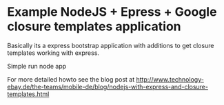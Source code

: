 Example NodeJS + Epress + Google closure templates application
==============================================================

Basically its a express bootstrap application with additions to get closure templates working with express.

Simple run
        node app

For more detailed howto see the blog post at
http://www.technology-ebay.de/the-teams/mobile-de/blog/nodejs-with-express-and-closure-templates.html

